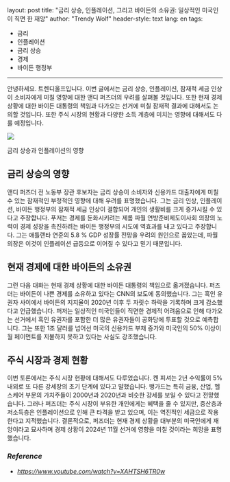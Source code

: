 
layout: post
title: "금리 상승, 인플레이션, 그리고 바이든의 소유권: 일상적인 미국인이 직면 한 재앙"
author: "Trendy Wolf"
header-style: text
lang: en
tags:
  - 금리
  - 인플레이션
  - 금리 상승
  - 경제
  - 바이든 행정부
---

안녕하세요. 트렌디울프입니다. 이번 글에서는 금리 상승, 인플레이션, 잠재적 세금 인상이 소비자에게 미칠 영향에 대한 앤디 퍼즈더의 우려를 살펴볼 것입니다. 또한 현재 경제 상황에 대한 바이든 대통령의 책임과 다가오는 선거에 미칠 잠재적 결과에 대해서도 논의할 것입니다. 또한 주식 시장의 현황과 다양한 소득 계층에 미치는 영향에 대해서도 다룰 예정입니다.

<img
    src="https://i.ytimg.com/vi/XAHTSH6TR0w/hqdefault.jpg"
/>




금리 상승과 인플레이션의 영향 

## 금리 상승의 영향

앤디 퍼즈더 전 노동부 장관 후보자는 금리 상승이 소비자와 신용카드 대출자에게 미칠 수 있는 잠재적인 부정적인 영향에 대해 우려를 표명했습니다. 그는 금리 인상, 인플레이션, 바이든 행정부의 잠재적 세금 인상이 결합되어 개인의 생활비를 크게 증가시킬 수 있다고 주장합니다. 푸저는 경제를 둔화시키려는 제롬 파월 연방준비제도이사회 의장의 노력이 경제 성장을 촉진하려는 바이든 행정부의 시도에 역효과를 내고 있다고 주장합니다. 그는 애틀랜타 연준의 5.8 % GDP 성장률 전망을 우려의 원인으로 꼽았는데, 파월 의장은 이것이 인플레이션 급등으로 이어질 수 있다고 믿기 때문입니다.









## 현재 경제에 대한 바이든의 소유권

그런 다음 대화는 현재 경제 상황에 대한 바이든 대통령의 책임으로 옮겨졌습니다. 퍼즈더는 바이든이 나쁜 경제를 소유하고 있다는 CNN의 보도에 동의했습니다. 그는 흑인 유권자 사이에서 바이든의 지지율이 2020년 이후 두 자릿수 하락을 기록하며 크게 감소했다고 언급했습니다. 퍼저는 일상적인 미국인들이 직면한 경제적 어려움으로 인해 다가오는 선거에서 흑인 유권자를 포함한 더 많은 유권자들이 공화당에 투표할 것으로 예측합니다. 그는 또한 1조 달러를 넘어선 미국의 신용카드 부채 증가와 미국인의 50% 이상이 월 페이먼트를 지불하지 못하고 있다는 사실도 강조했습니다.









## 주식 시장과 경제 현황

이번 토론에서는 주식 시장 현황에 대해서도 다루었습니다. 켄 피셔는 2년 수익률이 5% 내외로 또 다른 강세장의 초기 단계에 있다고 말했습니다. 뱅가드는 특히 금융, 산업, 헬스케어 부문의 가치주들이 2000년과 2020년과 비슷한 강세를 보일 수 있다고 전망했습니다. 그러나 퍼즈더는 주식 시장이 부유한 개인에게는 혜택을 줄 수 있지만, 중산층과 저소득층은 인플레이션으로 인해 큰 타격을 받고 있으며, 이는 역진적인 세금으로 작용한다고 지적했습니다. 결론적으로, 퍼즈더는 현재 경제 상황을 대부분의 미국인에게 재앙이라고 묘사하며 경제 상황이 2024년 11월 선거에 영향을 미칠 것이라는 희망을 표명했습니다.


### _Reference_
- _https://www.youtube.com/watch?v=XAHTSH6TR0w_


